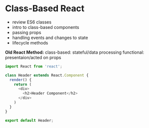 # Class-Based React

* review ES6 classes
* intro to class-based components
* passing props
* handling events and changes to state
* lifecycle methods

**Old React Method:**
class-based: stateful/data processing
functional: presentaion/acted on props

```js
import React from 'react';

class Header extends React.Component {
  render() {
    return (
      <div>
        <h2>Header Component</h2>
      </div>
    )
  }
}

export default Header;
```